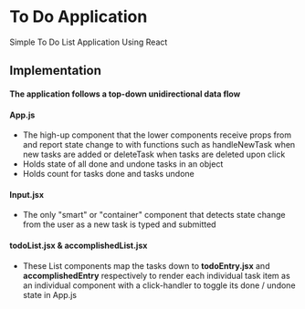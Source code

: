 # To Do Application
Simple To Do List Application Using React


## Implementation

#### The application follows a top-down unidirectional data flow

#### App.js
+ The high-up component that the lower components receive props from and report state change to with functions such as handleNewTask when new tasks are added or deleteTask when tasks are deleted upon click
+ Holds state of all done and undone tasks in an object
+ Holds count for tasks done and tasks undone

#### Input.jsx 
+ The only "smart" or "container" component that detects state change from the user as a new task is typed and submitted

#### todoList.jsx & accomplishedList.jsx
+ These List components map the tasks down to **todoEntry.jsx** and **accomplishedEntry** respectively to render each individual task item as an individual component with a click-handler to toggle its done / undone state in App.js